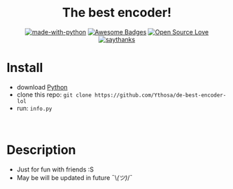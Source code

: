 <br>

<h1 align="center">The best encoder!</h1>
<div align="center">

[![made-with-python](https://img.shields.io/badge/Made%20with-Python-1f425f.svg)](https://www.python.org/)
[![Awesome Badges](https://img.shields.io/badge/badges-awesome-green.svg)](https://github.com/ythosa)
[![Open Source Love](https://badges.frapsoft.com/os/v1/open-source.png?v=103)](https://github.com/ellerbrock/open-source-badges/)
[![saythanks](https://img.shields.io/badge/say-thanks-ff69b4.svg)](https://vk.com/ythosa)

</div>

# Install
-   download [Python](https://www.python.org/ftp/python)
-   clone this repo: `git clone https://github.com/Ythosa/de-best-encoder-lol`
-   run: `info.py`

<br>

# Description
-    Just for fun with friends :S
-    May be will be updated in future ¯\\_(ツ)_/¯
